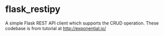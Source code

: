 # flask_restipy
A simple Flask REST API client which supports the CRUD operation. These codebase is from tutorial at http://exponential.io/
